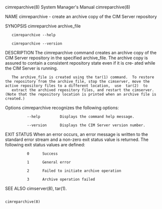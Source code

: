 cimreparchive(8)                                                                           System Manager's Manual                                                                           cimreparchive(8)



NAME
       cimreparchive - create an archive copy of the CIM Server repository

SYNOPSIS
       cimreparchive archive_file

       cimreparchive --help

       cimreparchive --version

DESCRIPTION
       The  cimreparchive command creates an archive copy of the CIM Server repository in the specified archive_file. The archive copy is assured to contain a consistent repository state even if it is cre‐
       ated while the CIM Server is running.

       The archive_file is created using the tar(1) command.  To restore the repository from the archive_file, stop the cimserver, move the active repository files to a different location,  use  tar(2)  to
       extract the archived repository files, and restart the cimserver.  (Note that the repository location is printed when an archive file is created.)

   Options
       cimreparchive recognizes the following options:

              --help         Displays the command help message.

              --version      Displays the CIM Server version number.

EXIT STATUS
       When an error occurs, an error message is written to the standard error stream and a non-zero exit status value is returned. The following exit status values are defined:

              0      Success

              1      General error

              2      Failed to initiate archive operation

              3      Archive operation failed

SEE ALSO
       cimserver(8), tar(1).



                                                                                                                                                                                             cimreparchive(8)
